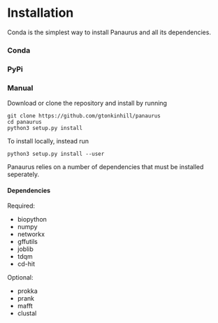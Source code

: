 # Installation

Conda is the simplest way to install Panaurus and all its dependencies.

### Conda

### PyPi

### Manual

Download or clone the repository and install by running
```
git clone https://github.com/gtonkinhill/panaurus
cd panaurus
python3 setup.py install
```

To install locally, instead run

```
python3 setup.py install --user
```

Panaurus relies on a number of dependencies that must be installed seperately.

#### Dependencies
Required:
* biopython
* numpy
* networkx
* gffutils
* joblib
* tdqm
* cd-hit

Optional:
* prokka
* prank
* mafft
* clustal
